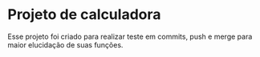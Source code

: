 # Projeto de calculadora

Esse projeto foi criado para realizar teste em commits, push e merge para maior elucidação de suas funções.